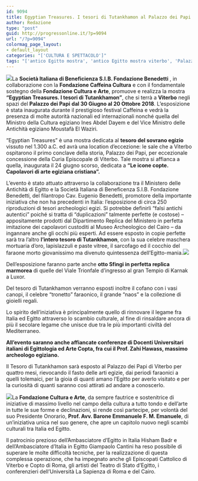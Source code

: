 ```yaml
---
id: 9094
title: Egyptian Treasures. I tesori di Tutankhamon al Palazzo dei Papi di Viterbo
author: Redazione
type: "post"
guid: http://progressonline.it/?p=9094
url: "/?p=9094"
colormag_page_layout:
- default_layout
categories: "['CULTURA E SPETTACOLO']"
tags: "['antico Egitto mostra', 'antico Egitto mostra viterbo', 'Palazzo dei Papi', 'Palazzo dei Papi Viterbo', 'Viterbo', 'Viterbo mostra Egitto']"
---
```


![](https://progressonline.it/wp-content/uploads/2018/07/24174339_10155882094096737_4134142523528508553_n-300x167.jpg)La **Società Italiana di Beneficienza S.I.B. Fondazione Benedetti** , in collaborazione con la **Fondazione Caffeina Cultura** e con il fondamentale sostegno della **Fondazione Cultura e Arte**, promuove e realizza la mostra **“Egyptian Treasures. I tesori di Tutankhamon”**, che si terrà a **Viterbo** negli spazi del **Palazzo dei Papi** **dal 30 Giugno al 20 Ottobre 2018**. L’esposizione è stata inaugurata durante il prestigioso festival Caffeina e vedrà la presenza di molte autorità nazionali ed internazionali nonché quella del Ministro della Cultura egiziano Ines Abdel Dayem e del Vice Ministro delle Antichità egiziano Moustafà El Waziri.

“Egyptian Treasures” è una mostra dedicata al **tesoro del sovrano egizio** vissuto nel 1.300 a.C. ed avrà una location d’eccezione: le sale che a Viterbo ospitarono il primo conclave della storia, Palazzo dei Papi, per eccezionale concessione della Curia Episcopale di Viterbo. Tale mostra si affianca a quella, inaugurata il 24 giugno scorso, dedicata a **“Le icone copte. Capolavori di arte egiziana cristiana”.**

L’evento è stato attuato attraverso la collaborazione tra il Ministero delle Antichità di Egitto e la Società Italiana di Beneficenza S.I.B. Fondazione Benedetti, del filantropo Cav. Eugenio Benedetti, promotore della importante iniziativa che non ha precedenti in Italia: l’esposizione di circa 250 riproduzioni di tesori archeologici egizi. Si potrebbe definirli “falsi antichi autentici” poiché si tratta di “duplicazioni” talmente perfette (e costose) – appositamente prodotti dal Dipartimento Replica del Ministero in perfetta imitazione dei capolavori custoditi al Museo Archeologico del Cairo – da ingannare anche gli occhi più esperti. Ad essere esposto in copie perfette sarà tra l’altro **l’intero tesoro di Tutankhamon**, con la sua celebre maschera mortuaria d’oro, lapislazzuli e paste vitree, il sarcofago ed il cocchio del faraone morto giovanissimo ma divenuto quintessenza dell’Egitto-mania.![](https://progressonline.it/wp-content/uploads/2018/07/mostra-a-palazzo-dei-priori-cover-300x199.jpg)

Dell’esposizione faranno parte anche **otto Sfingi in perfetta replica marmorea** di quelle del Viale Trionfale d’ingresso al gran Tempio di Karnak a Luxor.

Del tesoro di Tutankhamon verranno esposti inoltre il cofano con i vasi canopi, il celebre “tronetto” faraonico, il grande “naos” e la collezione di gioielli regali.

Lo spirito dell’iniziativa è principalmente quello di rinnovare il legame fra Italia ed Egitto attraverso lo scambio culturale, al fine di rinsaldare ancora di più il secolare legame che unisce due tra le più importanti civiltà del Mediterraneo.

**All’evento saranno anche affiancate conferenze di Docenti Universitari italiani di Egittologia ed Arte Copta, fra cui il Prof. Zahi Hawass, massimo archeologo egiziano.**

Il Tesoro di Tutankhamon sarà esposto al Palazzo dei Papi di Viterbo per quattro mesi, rievocando il fasto delle arti egizie, dai periodi faraonici a quelli tolemaici, per la gioia di quanti amano l’Egitto per averlo visitato e per la curiosità di quanti saranno così attirati ad andare a conoscerlo.

![](https://progressonline.it/wp-content/uploads/2018/07/palazzo-dei-papi-viterbo-300x169.jpg)La **Fondazione Cultura e Arte**, da sempre fautrice e sostenitrice di iniziative di massimo livello nel campo della cultura a tutto tondo e dell’arte in tutte le sue forme e declinazioni, si rende così partecipe, per volontà del suo Presidente Onorario, **Prof. Avv. Barone Emmanuele F. M. Emanuele**, di un’iniziativa unica nel suo genere, che apre un capitolo nuovo negli scambi culturali tra Italia ed Egitto.

Il patrocinio prezioso dell’Ambasciatore d’Egitto in Italia Hisham Badr e dell’Ambasciatore d’Italia in Egitto Giampaolo Cantini ha reso possibile di superare le molte difficoltà tecniche, per la realizzazione di questa complessa operazione, che ha impegnato anche gli Episcopati Cattolico di Viterbo e Copto di Roma, gli artisti del Teatro di Stato d’Egitto, i conferenzieri dell’Università La Sapienza di Roma e del Cairo.